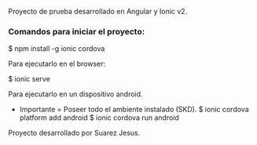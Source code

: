 Proyecto de prueba desarrollado en Angular y Ionic v2.

### Comandos para iniciar el proyecto:

$ npm install -g ionic cordova

Para ejecutarlo en el browser:

$ ionic serve

Para ejecutarlo en un dispositivo android.

* Importante = Poseer todo el ambiente instalado (SKD).
$ ionic cordova platform add android
$ ionic cordova run android

Proyecto desarrollado por Suarez Jesus.
